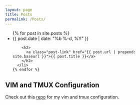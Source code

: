 ```yaml
---
layout: page
title: Posts
permalink: /Posts/
---
```


<!--
{% for post in site.posts %}
* {{ post.date | date: "%b %-d, %Y" }}\>\>
  [ {{ post.title }}]({{ post.url | prepend: site.baseurl }})

{% endfor %}

-->

<!-- add post under the folder _posts and then the post would pop up under the random_bits menu -->

<!-- Original Html Page -->
<div class="Blogs">

  <!-- <h1 class="page-heading">Projects</h1> -->

  <ul class="post-list">
    {% for post in site.posts %}
      <li>
        <span class="post-meta">{{ post.date | date: "%b %-d, %Y" }}</span>

        <h2>
          <a class="post-link" href="{{ post.url | prepend: site.baseurl }}">{{ post.title }}</a>
        </h2>
      </li>
    {% endfor %}
  </ul>

  <!--
  <p class="rss-subscribe">subscribe <a href="{{ "/feed.xml" | prepend: site.baseurl }}">via RSS</a></p>
-->


</div>

## VIM and TMUX Configuration

Check out this [repo](https://github.com/feixh/vim_tmux_cfg) for my vim and tmux configuration.


